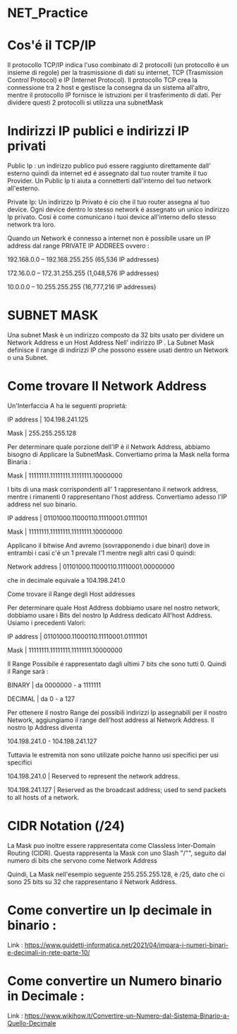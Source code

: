 # NET_Practice

# Cos'é il TCP/IP

Il protocollo TCP/IP indica l'uso combinato di 2 protocolli (un protocollo è un insieme di regole)
per la trasmissione di dati su internet, TCP (Trasmission Control Protocol) e IP (Internet Protocol).
Il protocollo TCP crea la connessione tra 2 host e gestisce la consegna da un sistema all'altro, mentre il protocollo IP fornisce le istruzioni per il trasferimento di dati. Per dividere questi 2 protocolli si utilizza una subnetMask

# Indirizzi IP publici e indirizzi IP privati

Public Ip : un indirizzo publico puó essere raggiunto direttamente dall' esterno quindi da internet ed é assegnato dal tuo router tramite il tuo Provider. Un Public Ip ti aiuta a connetterti dall'interno del tuo network all'esterno.

Private Ip: Un indirizzo Ip Privato é cio che il tuo router assegna al tuo device. Ogni device
dentro lo stesso network é assegnato un unico indirizzo Ip privato. Cosí è come comunicano i tuoi
device all'interno dello stesso network tra loro.

Quando un Network é connesso a internet non è possibile usare un IP address dal range PRIVATE IP ADDREES ovvero :

192.168.0.0 – 192.168.255.255 (65,536 IP addresses)

172.16.0.0 – 172.31.255.255   (1,048,576 IP addresses)

10.0.0.0 – 10.255.255.255     (16,777,216 IP addresses)


# SUBNET MASK

Una subnet Mask è un indirizzo composto da 32 bits usato per dividere un Network Address e un Host Address Nell' indirizzo IP . La Subnet Mask definisce il range di indirizzi IP che possono essere usati dentro un Network o una Subnet.


# Come trovare Il Network Address

Un'Interfaccia A ha le seguenti proprietá:

IP address | 104.198.241.125                                                  

Mask       | 255.255.255.128

Per determinare quale porzione dell'IP è il Network Address, abbiamo bisogno di Applicare la SubnetMask.
Convertiamo prima la Mask nella forma Binaria :

Mask | 11111111.11111111.11111111.10000000 

I bits di una mask corrispondenti all' 1 rappresentano il network address, mentre i rimanenti 0  rappresentano l'host address. Convertiamo adesso l'IP address nel suo binario.

IP address | 01101000.11000110.11110001.01111101

Mask       | 11111111.11111111.11111111.10000000

Applicano il bitwise And avremo (sovrapponendo i due binari) dove in entrambi i casi c'é un 1
prevale l'1 mentre negli altri casi 0 quindi:

Network address | 01101000.11000110.11110001.00000000

che in decimale equivale a 104.198.241.0

Come trovare il Range degli Host addresses

Per determinare quale Host Address dobbiamo usare nel nostro network, dobbiamo usare i Bits del nostro Ip Address dedicato All'host Address. Usiamo i precedenti Valori:

IP address | 01101000.11000110.11110001.01111101

Mask       | 11111111.11111111.11111111.10000000

Il Range Possibile é rappresentato dagli ultimi 7 bits che sono tutti 0. Quindi il Range sarà :

BINARY  | da 0000000 -  a 1111111

DECIMAL | da 0 - a 127

Per ottenere il nostro Range dei possibili indirizzi Ip assegnabili per il nostro Network, aggiungiamo il range dell'host address al Network Address. Il nostro Ip Address diventa

104.198.241.0 - 104.198.241.127

Tuttavia le estremità non sono utilizate poiche hanno usi specifici per usi specifici

104.198.241.0   | Reserved to represent the network address.


104.198.241.127 | Reserved as the broadcast address; used to send packets to all hosts of a network.


# CIDR Notation (/24)

La Mask puo inoltre essere rappresentata come Classless Inter-Domain Routing (CIDR). Questa
rappresenta la Mask con uno Slash "/"", seguito dal numero di bits  che servono come Network Address

Quindi, La Mask nell'esempio seguente 255.255.255.128, è /25, dato che ci sono 25 bits su 32
che rappresentano il Network Address.


# Come convertire un Ip decimale in binario :

Link : https://www.guidetti-informatica.net/2021/04/impara-i-numeri-binari-e-decimali-in-rete-parte-10/

# Come convertire un Numero binario in Decimale :

Link : https://www.wikihow.it/Convertire-un-Numero-dal-Sistema-Binario-a-Quello-Decimale

